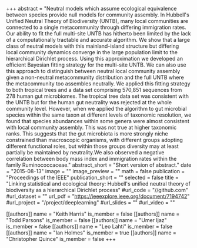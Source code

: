 +++
abstract = "Neutral models which assume ecological equivalence between species provide null models for community assembly. In Hubbell's Unified Neutral Theory of Biodiversity (UNTB), many local communities are connected to a single metacommunity through differing immigration rates. Our ability to fit the full multi-site UNTB has hitherto been limited by the lack of a computationally tractable and accurate algorithm. We show that a large class of neutral models with this mainland-island structure but differing local community dynamics converge in the large population limit to the hierarchical Dirichlet process. Using this approximation we developed an efficient Bayesian fitting strategy for the multi-site UNTB. We can also use this approach to distinguish between neutral local community assembly given a non-neutral metacommunity distribution and the full UNTB where the metacommunity too assembles neutrally. We applied this fitting strategy to both tropical trees and a data set comprising 570,851 sequences from 278 human gut microbiomes. The tropical tree data set was consistent with the UNTB but for the human gut neutrality was rejected at the whole community level. However, when we applied the algorithm to gut microbial species within the same taxon at different levels of taxonomic resolution, we found that species abundances within some genera were almost consistent with local community assembly. This was not true at higher taxonomic ranks. This suggests that the gut microbiota is more strongly niche constrained than macroscopic organisms, with different groups adopting different functional roles, but within those groups diversity may at least partially be maintained by neutrality.We also observed a negative correlation between body mass index and immigration rates within the family Ruminococcaceae."
abstract_short = "Short version of abstract."
date = "2015-08-13"
image = ""
image_preview = ""
math = false
publication = "Proceedings of the IEEE"
publication_short = ""
selected = false
title = "Linking statistical and ecological theory: Hubbell's unified neutral theory of biodiversity as a hierarchical Dirichlet process"
#url_code = "//github.com"
#url_dataset = ""
url_pdf = "https://ieeexplore.ieee.org/document/7194742"
#url_project = "/project/deeplearning"
#url_slides = ""
#url_video = ""

[[authors]]
    name = "Keith Harris"
    is_member = false
[[authors]]
    name = "Todd Parsons"
    is_member = false
[[authors]]
    name = "Umer Ijaz"
    is_member = false
[[authors]]
    name = "Leo Lahti"
    is_member = false
[[authors]]
    name = "Ian Holmes"
    is_member = true
[[authors]]
    name = "Christopher Quince"
    is_member = false
+++


<!-- You can add information in $\LaTeX$ and *Markdown* here. -->

